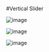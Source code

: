 #Vertical Slider

![image](https://user-images.githubusercontent.com/81670997/170494651-1000a865-34ff-429d-83f0-e9c87bef10a2.png)

![image](https://user-images.githubusercontent.com/81670997/170494849-d242a06d-9996-423e-8297-d5f33edb54a1.png)

![image](https://user-images.githubusercontent.com/81670997/170494999-8d7ee06f-7d4d-4e35-9311-9584257d8371.png)


